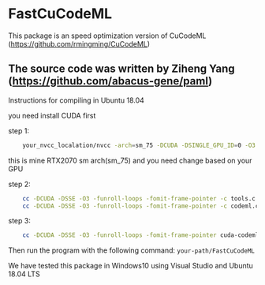 # FastCuCodeML

This package is an speed optimization version of CuCodeML (https://github.com/rmingming/CuCodeML)

The source code was written by Ziheng Yang (https://github.com/abacus-gene/paml)
----
Instructions for compiling in Ubuntu 18.04

you need install CUDA first

step 1:
```bash
    your_nvcc_localation/nvcc -arch=sm_75 -DCUDA -DSINGLE_GPU_ID=0 -O3 -c cuda-codeml.cu
```
this is mine RTX2070 sm arch(sm_75) and you need change based on your GPU

step 2:
```bash
    cc -DCUDA -DSSE -O3 -funroll-loops -fomit-frame-pointer -c tools.c
    cc -DCUDA -DSSE -O3 -funroll-loops -fomit-frame-pointer -c codeml.c
```
step 3:
```bash
    cc -DCUDA -DSSE -O3 -funroll-loops -fomit-frame-pointer cuda-codeml.o tools.o codeml.o -(your_cuda_lib64_location)lib64 -(your_cuda_lib_location)lib -lcudart -lstdc++ -lm -o FastCuCodeML
```

Then run the program with the following command: `your-path/FastCuCodeML`

We have tested this package in Windows10 using Visual Studio and Ubuntu 18.04 LTS
